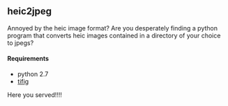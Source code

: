 ## heic2jpeg

Annoyed by the heic image format?
Are you desperately finding a python program that converts heic images contained in a directory of your choice to jpegs?

#### Requirements
- python 2.7
- [tifig](https://github.com/monostream/tifig)

Here you served!!!!
